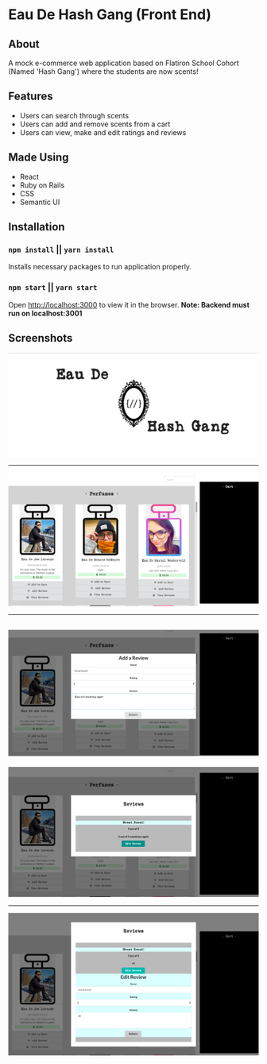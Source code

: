 # Eau De Hash Gang (Front End)

## About

A mock e-commerce web application based on Flatiron School Cohort (Named 'Hash Gang') where the students are now scents!

## Features
- Users can search through scents
- Users can add and remove scents from a cart
- Users can view, make and edit ratings and reviews

## Made Using
- React
- Ruby on Rails
- CSS
- Semantic UI

## Installation

### `npm install` || `yarn install`

Installs necessary packages to run application properly.

### `npm start` || `yarn start`

Open [http://localhost:3000](http://localhost:3000) to view it in the browser.
**Note: Backend must run on localhost:3001**

## Screenshots

![Home](/public/eau-home.png)

---

![Perfumes](/public/eau-perfumes.png)

---

![AddReview](/public/eau-add-review.png)
---

![Reviews](/public/eau-review.png)

---

![Edit](/public/eau-edit.png)
